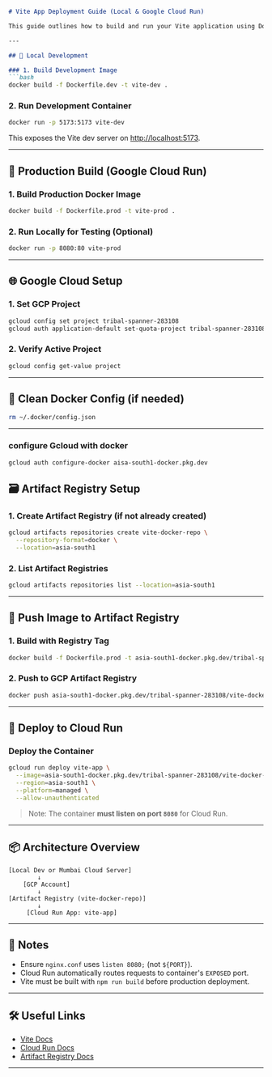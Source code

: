
````markdown
# Vite App Deployment Guide (Local & Google Cloud Run)

This guide outlines how to build and run your Vite application using Docker for both local development and production deployment on Google Cloud Run.

---

## 🧪 Local Development

### 1. Build Development Image
```bash
docker build -f Dockerfile.dev -t vite-dev .
````

### 2. Run Development Container

```bash
docker run -p 5173:5173 vite-dev
```

This exposes the Vite dev server on [http://localhost:5173](http://localhost:5173).

---

## 🚀 Production Build (Google Cloud Run)

### 1. Build Production Docker Image

```bash
docker build -f Dockerfile.prod -t vite-prod .
```

### 2. Run Locally for Testing (Optional)

```bash
docker run -p 8080:80 vite-prod
```

---

## 🌐 Google Cloud Setup

### 1. Set GCP Project

```bash
gcloud config set project tribal-spanner-283108
gcloud auth application-default set-quota-project tribal-spanner-283108
```

### 2. Verify Active Project

```bash
gcloud config get-value project
```

---

## 🔐 Clean Docker Config (if needed)

```bash
rm ~/.docker/config.json
```

---
### configure Gcloud with docker 
```bash
gcloud auth configure-docker aisa-south1-docker.pkg.dev
```
## 🗃️ Artifact Registry Setup

### 1. Create Artifact Registry (if not already created)

```bash
gcloud artifacts repositories create vite-docker-repo \
  --repository-format=docker \
  --location=asia-south1
```

### 2. List Artifact Registries

```bash
gcloud artifacts repositories list --location=asia-south1
```

---

## 🐳 Push Image to Artifact Registry

### 1. Build with Registry Tag

```bash
docker build -f Dockerfile.prod -t asia-south1-docker.pkg.dev/tribal-spanner-283108/vite-docker-repo/vite-app .
```

### 2. Push to GCP Artifact Registry

```bash
docker push asia-south1-docker.pkg.dev/tribal-spanner-283108/vite-docker-repo/vite-app
```

---

## 🚀 Deploy to Cloud Run

### Deploy the Container

```bash
gcloud run deploy vite-app \
  --image=asia-south1-docker.pkg.dev/tribal-spanner-283108/vite-docker-repo/vite-app \
  --region=asia-south1 \
  --platform=managed \
  --allow-unauthenticated
```

> Note: The container **must listen on port `8080`** for Cloud Run.

---

## 📦 Architecture Overview

```
[Local Dev or Mumbai Cloud Server]
        ↓
    [GCP Account]
        ↓
[Artifact Registry (vite-docker-repo)]
        ↓
     [Cloud Run App: vite-app]
```

---

## 📎 Notes

* Ensure `nginx.conf` uses `listen 8080;` (not `${PORT}`).
* Cloud Run automatically routes requests to container's `EXPOSED` port.
* Vite must be built with `npm run build` before production deployment.

---

## 🛠️ Useful Links

* [Vite Docs](https://vitejs.dev/)
* [Cloud Run Docs](https://cloud.google.com/run/docs)
* [Artifact Registry Docs](https://cloud.google.com/artifact-registry)

---


